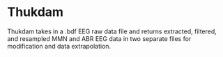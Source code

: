 # Thukdam
Thukdam takes in a .bdf EEG raw data file and returns extracted, filtered, and resampled MMN and ABR EEG data in two separate files for modification and data extrapolation.
